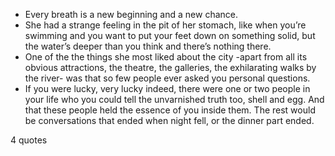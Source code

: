 - Every breath is a new beginning and a new chance.
 - She had a strange feeling in the pit of her stomach, like when you’re swimming and you want to put your feet down on something solid, but the water’s deeper than you think and there’s nothing there.
 - One of the the things she most liked about the city -apart from all its obvious attractions, the theatre, the galleries, the exhilarating walks by the river- was that so few people ever asked you personal questions.
 - If you were lucky, very lucky indeed, there were one or two people in your life who you could tell the unvarnished truth too, shell and egg. And that these people held the essence of you inside them. The rest would be conversations that ended when night fell, or the dinner part ended.

4 quotes